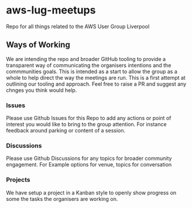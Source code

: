 # aws-lug-meetups
Repo for all things related to the AWS User Group Liverpool

## Ways of Working
We are intending the repo and broader GitHub tooling to provide a transparent way of communicating the organisers intentions and the commmunities goals. This is intended as a start to allow the group as a whole to help direct the way the meetings are run. 
This is a first attempt at outlining our tooling and approach. Feel free to raise a PR and suggest any chnges you think would help.

### Issues

Please use Github Issues for this Repo to add any actions or point of interest you would like to bring to the group attention. For instance feedback around parking or content of a session.

### Discussions 

Please use Github Discussions for any topics for broader community engagement. For Example options for venue, topics for conversation 

### Projects

We have setup a project in a Kanban style to openly show progress on some the tasks the organisers are working on. 
